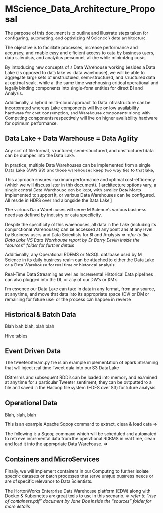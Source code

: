 # MScience_Data_Architecture_Proposal




The purpose of this document is to outline and illustrate steps taken for configuring, automating, and optimizing M Science’s data architecture.  

The objective is to facilitate processes, increase performance and accuracy, and enable easy and efficient access to data by business users, data scientists, and analytics personnel, all the while minimizing costs.


By introducing new concepts of a Data Warehouse working besides a Data Lake (as opposed to data lake vs. data warehouse), we will be able to aggregate large sets of unstructured, semi-structured, and structured data at optimal scale, while at the same time warehousing critical operational and legally binding components into single-form entities for direct BI and Analysis.

Additionally, a hybrid multi-cloud approach to Data Infrastructure can be incorporated whereas Lake components will live on low availability hardware for cost consumption, and Warehouse components along with Computing components respectively will live on higher availability hardware for optimum performance.





## Data Lake + Data Warehouse = Data Agility

Any sort of file format, structured, semi-structured, and unstructured data can be dumped into the Data Lake.

In practice, multiple Data Warehouses can be implemented from a single Data Lake (AWS S3) and those warehouses keep two way ties to that lake, 

This approach ensures maximum performance and optimal cost-efficiency (which we will discuss later in this document).
[ architecture options vary, a single central Data Warehouse can be kept, with smaller Data Marts implemented to support it, or various Data Warehouses can be configured.  All reside in HDFS over and alongside the Data Lake ]

The various Data Warehouses will serve M Science’s various business needs as defined by industry or data specificity.

Despite the specificity of this warehouses, all data in the Lake (including its conjunctional Warehouses) can be accessed at any point and at any level by Business users and Data Scientists for BI and Analysis
*=> refer to the Data Lake VS Data Warehouse report by Dr Barry Devlin inside the “sources” folder for further details*



Additionally, any Operational RDBMS or NoSQL database used by M Science in its daily business realm can be attached to either the Data Lake or a Data Warehouse for real time or historical analysis.

Real-Time Data Streaming as well as Incremental Historical Data pipelines can also plugged into the DL or any of our DW’s or DM’s

I’m essence our Data Lake can take in data in any format, from any source, at any time, and move that data into its appropriate space (DW or DM or remaining for future use) or the process can happen in reverse










## Historical & Batch Data

Blah blah blah, blah blah

Hive tables



## Event Driven Data

The tweeterStream.py file is an example implementation of Spark Streaming that will inject real time Tweet data into our S3 Data Lake 

DStreams and subsequent RDD’s can be loaded into memory and examined at any time for a particular Tweeter sentiment, they can be outputted to a file and saved in the Hadoop file system (HDFS over S3) for future analysis 




## Operational Data

Blah, blah, blah

This is an example Apache Sqoop command to extract, clean & load data
=>

The following is a Sqoop command which will be scheduled and automated to retrieve incremental data from the operational RDBMS in real time, clean and load it into the appropriate Data Warehouse.
=>




## Containers and MicroServices

Finally, we will implement containers in our Computing to further isolate specific datasets or batch processes that serve unique business needs or are of specific relevance to Data Scientists.

The HortonWorks Enterprise Data Warehouse platform (EDW) along with Docker & Kubernetes are great tools to use in this scenario.
*=> refer to “rise of containers.pdf” document by Jane Doe inside the “sources” folder for more details* 



